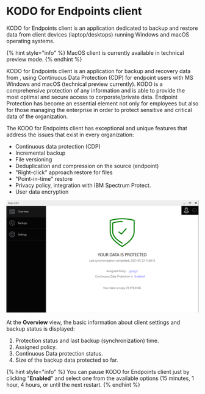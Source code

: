 # KODO for Endpoints client

KODO for Endpoints client is an application dedicated to backup and restore data from client devices \(laptop/desktops\) running Windows and macOS operating systems.

{% hint style="info" %}
MacOS client is currently available in technical preview mode.
{% endhint %}

KODO for Endpoints client is an application for backup and recovery data from , using Continuous Data Protection \(CDP\) for endpoint users with MS Windows and macOS \(technical preview currently\). KODO is a comprehensive protection of any information and is able to provide the most optimal and secure access to corporate/private data. Endpoint Protection has become an essential element not only for employees but also for those managing the enterprise in order to protect sensitive and critical data of the organization. 

The KODO for Endpoints client has exceptional and unique features that address the issues that exist in every organization:

* Continuous data protection \(CDP\) 
* Incremental backup
* File versioning 
* Deduplication and compression on the source \(endpoint\)
* "Right-click" approach restore for files
* "Point-in-time" restore
* Privacy policy, integration with IBM Spectrum Protect.
* User data encryption 

![](../.gitbook/assets/clientoverwiew.PNG)

At the **Overview** view, the basic information about client settings and backup status is displayed:

1. Protection status and last backup \(synchronization\) time.
2. Assigned policy.
3. Continuous Data protection status.
4. Size of the backup data protected so far. 

{% hint style="info" %}
You can pause KODO for Endpoints client just by clicking "**Enabled**" and select one from the available options \(15 minutes, 1 hour, 4 hours, or until the next restart.
{% endhint %}



